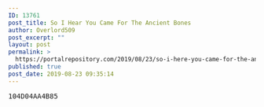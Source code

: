 ```yaml
---
ID: 13761
post_title: So I Hear You Came For The Ancient Bones
author: Overlord509
post_excerpt: ""
layout: post
permalink: >
  https://portalrepository.com/2019/08/23/so-i-here-you-came-for-the-ancient-bones/
published: true
post_date: 2019-08-23 09:35:14
---
```

<pre>104D04AA4B85</pre>